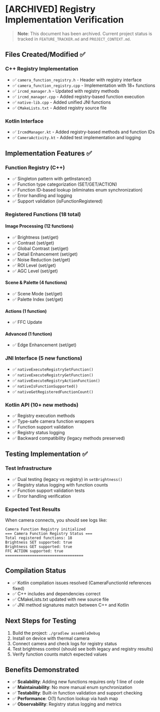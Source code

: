 # [ARCHIVED] Registry Implementation Verification

> **Note**: This document has been archived. Current project status is tracked in `FEATURE_TRACKER.md` and `PROJECT_CONTEXT.md`.

## Files Created/Modified ✅

### C++ Registry Implementation
- ✅ `camera_function_registry.h` - Header with registry interface
- ✅ `camera_function_registry.cpp` - Implementation with 18+ functions
- ✅ `ircmd_manager.h` - Updated with registry methods
- ✅ `ircmd_manager.cpp` - Added registry-based function execution
- ✅ `native-lib.cpp` - Added unified JNI functions
- ✅ `CMakeLists.txt` - Added registry source file

### Kotlin Interface
- ✅ `IrcmdManager.kt` - Added registry-based methods and function IDs
- ✅ `CameraActivity.kt` - Added test implementation and logging

## Implementation Features ✅

### Function Registry (C++)
- ✅ Singleton pattern with getInstance()
- ✅ Function type categorization (SET/GET/ACTION)
- ✅ Function ID-based lookup (eliminates enum synchronization)
- ✅ Error handling and logging
- ✅ Support validation (isFunctionRegistered)

### Registered Functions (18 total)
#### Image Processing (12 functions)
- ✅ Brightness (set/get)
- ✅ Contrast (set/get) 
- ✅ Global Contrast (set/get)
- ✅ Detail Enhancement (set/get)
- ✅ Noise Reduction (set/get)
- ✅ ROI Level (set/get)
- ✅ AGC Level (set/get)

#### Scene & Palette (4 functions)
- ✅ Scene Mode (set/get)
- ✅ Palette Index (set/get)

#### Actions (1 function)
- ✅ FFC Update

#### Advanced (1 function)
- ✅ Edge Enhancement (set/get)

### JNI Interface (5 new functions)
- ✅ `nativeExecuteRegistrySetFunction()`
- ✅ `nativeExecuteRegistryGetFunction()`
- ✅ `nativeExecuteRegistryActionFunction()`
- ✅ `nativeIsFunctionSupported()`
- ✅ `nativeGetRegisteredFunctionCount()`

### Kotlin API (10+ new methods)
- ✅ Registry execution methods
- ✅ Type-safe camera function wrappers
- ✅ Function support validation
- ✅ Registry status logging
- ✅ Backward compatibility (legacy methods preserved)

## Testing Implementation ✅

### Test Infrastructure
- ✅ Dual testing (legacy vs registry) in `setBrightness()`
- ✅ Registry status logging with function counts
- ✅ Function support validation tests
- ✅ Error handling verification

### Expected Test Results
When camera connects, you should see logs like:
```
Camera Function Registry initialized
=== Camera Function Registry Status ===
Total registered functions: 18
Brightness SET supported: true
Brightness GET supported: true  
FFC ACTION supported: true
===================================
```

## Compilation Status
- ✅ Kotlin compilation issues resolved (CameraFunctionId references fixed)
- ✅ C++ includes and dependencies correct
- ✅ CMakeLists.txt updated with new source file
- ✅ JNI method signatures match between C++ and Kotlin

## Next Steps for Testing
1. Build the project: `./gradlew assembleDebug`
2. Install on device with thermal camera
3. Connect camera and check logs for registry status
4. Test brightness control (should see both legacy and registry results)
5. Verify function counts match expected values

## Benefits Demonstrated
- ✅ **Scalability**: Adding new functions requires only 1 line of code
- ✅ **Maintainability**: No more manual enum synchronization
- ✅ **Testability**: Built-in function validation and support checking
- ✅ **Performance**: O(1) function lookup via hash map
- ✅ **Observability**: Registry status logging and metrics